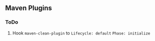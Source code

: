 ## Maven Plugins

### ToDo
1. Hook `maven-clean-plugin` to `Lifecycle: default` `Phase: initialize`  

